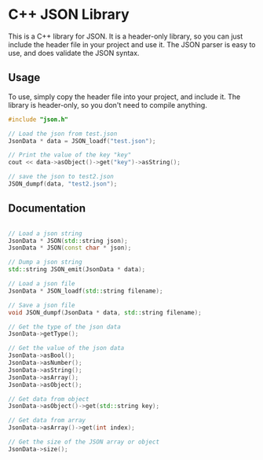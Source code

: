 # C++ JSON Library

This is a C++ library for JSON. It is a header-only library, so you can just include the header file in your project and use it. The JSON parser is easy to use, and does validate the JSON syntax. 

## Usage

To use, simply copy the header file into your project, and include it. The library is header-only, so you don't need to compile anything.

```c++
#include "json.h"

// Load the json from test.json
JsonData * data = JSON_loadf("test.json");

// Print the value of the key "key"
cout << data->asObject()->get("key")->asString();

// save the json to test2.json
JSON_dumpf(data, "test2.json");
```

## Documentation

```c++

// Load a json string
JsonData * JSON(std::string json);
JsonData * JSON(const char * json);

// Dump a json string
std::string JSON_emit(JsonData * data);

// Load a json file
JsonData * JSON_loadf(std::string filename);

// Save a json file
void JSON_dumpf(JsonData * data, std::string filename);

// Get the type of the json data
JsonData->getType();

// Get the value of the json data
JsonData->asBool();
JsonData->asNumber();
JsonData->asString();
JsonData->asArray();
JsonData->asObject();

// Get data from object
JsonData->asObject()->get(std::string key);

// Get data from array
JsonData->asArray()->get(int index);

// Get the size of the JSON array or object
JsonData->size();